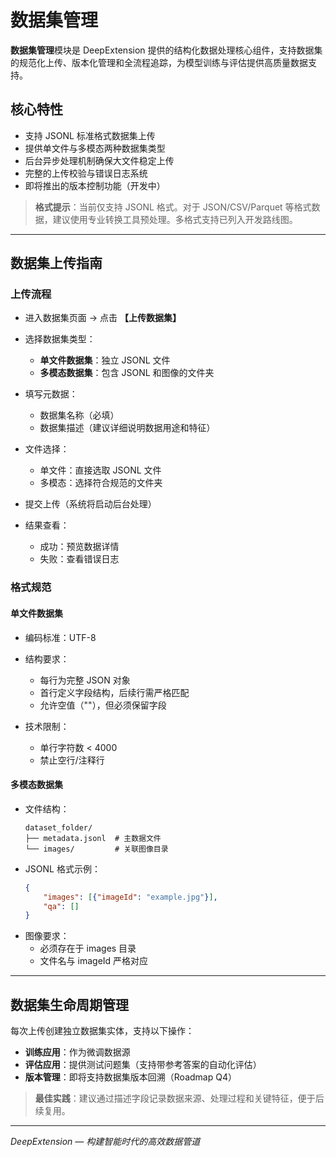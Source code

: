 # 数据集管理

**数据集管理**模块是 DeepExtension 提供的结构化数据处理核心组件，支持数据集的规范化上传、版本化管理和全流程追踪，为模型训练与评估提供高质量数据支持。

## 核心特性
- 支持 JSONL 标准格式数据集上传
- 提供单文件与多模态两种数据集类型
- 后台异步处理机制确保大文件稳定上传
- 完整的上传校验与错误日志系统
- 即将推出的版本控制功能（开发中）

> **格式提示**：当前仅支持 JSONL 格式。对于 JSON/CSV/Parquet 等格式数据，建议使用专业转换工具预处理。多格式支持已列入开发路线图。

---

## 数据集上传指南

### 上传流程
- 进入数据集页面 → 点击 **【上传数据集】**
- 选择数据集类型： 
    - **单文件数据集**：独立 JSONL 文件
    - **多模态数据集**：包含 JSONL 和图像的文件夹

- 填写元数据：  
    - 数据集名称（必填）
    - 数据集描述（建议详细说明数据用途和特征）
   
- 文件选择：  
    - 单文件：直接选取 JSONL 文件
    - 多模态：选择符合规范的文件夹

- 提交上传（系统将启动后台处理）
- 结果查看：  
    - 成功：预览数据详情
    - 失败：查看错误日志

### 格式规范
#### 单文件数据集
- 编码标准：UTF-8
- 结构要求：  
    - 每行为完整 JSON 对象
    - 首行定义字段结构，后续行需严格匹配
    - 允许空值（""），但必须保留字段

- 技术限制：
    - 单行字符数 < 4000
    - 禁止空行/注释行

#### 多模态数据集
- 文件结构：
   ```
   dataset_folder/
   ├── metadata.jsonl  # 主数据文件
   └── images/         # 关联图像目录
   ```
- JSONL 格式示例：
   ```json
   {
       "images": [{"imageId": "example.jpg"}],
       "qa": []
   }
   ```
- 图像要求：  
    -  必须存在于 images 目录
    -  文件名与 imageId 严格对应

---

## 数据集生命周期管理
每次上传创建独立数据集实体，支持以下操作： 

- **训练应用**：作为微调数据源
- **评估应用**：提供测试问题集（支持带参考答案的自动化评估）
- **版本管理**：即将支持数据集版本回溯（Roadmap Q4）

> **最佳实践**：建议通过描述字段记录数据来源、处理过程和关键特征，便于后续复用。

---

*DeepExtension — 构建智能时代的高效数据管道*